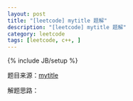 ```yaml
---
layout: post
title: "[leetcode] mytitle 题解"
description: "[leetcode] mytitle 题解"
category: leetcode 
tags: [leetcode, c++, ]
---
```

{% include JB/setup %}


题目来源：[mytitle](https://oj.leetcode.com/problems/xx/)

>

解题思路：

```cpp

```


```cpp

```
